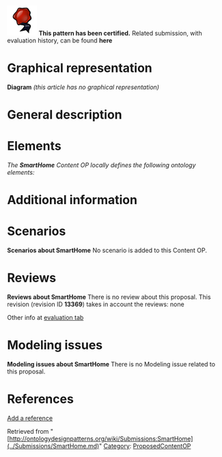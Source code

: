 [![](../images/thumb/b/b5/Certified.png/70px-Certified.png)](../Image/Certified.png.md "Certified.png") __This pattern has been certified.__
Related submission, with evaluation history, can be found __here__





#  Graphical representation


__Diagram__
_(this article has no graphical representation)_



#  General description


  




#  Elements


_The __SmartHome__ Content OP locally defines the following ontology elements:_



#  Additional information


#  Scenarios



__Scenarios about SmartHome__
No scenario is added to this Content OP.




#  Reviews



__Reviews about SmartHome__
There is no review about this proposal.
This revision (revision ID __13369__) takes in account the reviews: none


Other info at [evaluation tab](http://ontologydesignpatterns.org/wiki/index.php?title=Submissions:SmartHome&action=evaluation "http://ontologydesignpatterns.org/wiki/index.php?title=Submissions:SmartHome&action=evaluation")




  




#  Modeling issues



__Modeling issues about SmartHome__
There is no Modeling issue related to this proposal.




  




#  References


[Add a reference](index.php@title=Odp%253AAdd_reference&subject=../Submissions/SmartHome.md "http://ontologydesignpatterns.org/wiki/index.php?title=Odp:Add_reference&subject=Submissions%3ASmartHome")


  






Retrieved from "[http://ontologydesignpatterns.org/wiki/Submissions:SmartHome](../Submissions/SmartHome.md)"
 [Category](http://ontologydesignpatterns.org/wiki/Special:Categories "Special:Categories"): [ProposedContentOP](../Category/ProposedContentOP.md "Category:ProposedContentOP")
